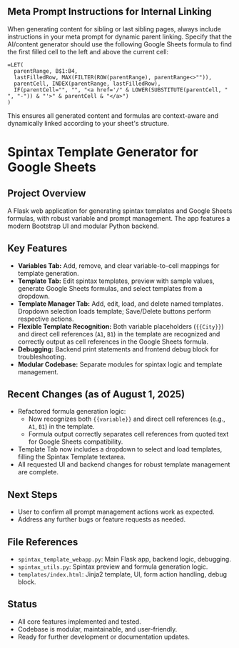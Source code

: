 ## Meta Prompt Instructions for Internal Linking

When generating content for sibling or last sibling pages, always include instructions in your meta prompt for dynamic parent linking. Specify that the AI/content generator should use the following Google Sheets formula to find the first filled cell to the left and above the current cell:

```excel
=LET(
  parentRange, B$1:B4,
  lastFilledRow, MAX(FILTER(ROW(parentRange), parentRange<>"")),
  parentCell, INDEX(parentRange, lastFilledRow),
  IF(parentCell="", "", "<a href='/" & LOWER(SUBSTITUTE(parentCell, " ", "-")) & "'>" & parentCell & "</a>")
)
```

This ensures all generated content and formulas are context-aware and dynamically linked according to your sheet's structure.
# Spintax Template Generator for Google Sheets

## Project Overview
A Flask web application for generating spintax templates and Google Sheets formulas, with robust variable and prompt management. The app features a modern Bootstrap UI and modular Python backend.

## Key Features
- **Variables Tab:** Add, remove, and clear variable-to-cell mappings for template generation.
- **Template Tab:** Edit spintax templates, preview with sample values, generate Google Sheets formulas, and select templates from a dropdown.
- **Template Manager Tab:** Add, edit, load, and delete named templates. Dropdown selection loads template; Save/Delete buttons perform respective actions.
- **Flexible Template Recognition:** Both variable placeholders (`{{City}}`) and direct cell references (`A1`, `B1`) in the template are recognized and correctly output as cell references in the Google Sheets formula.
- **Debugging:** Backend print statements and frontend debug block for troubleshooting.
- **Modular Codebase:** Separate modules for spintax logic and template management.

## Recent Changes (as of August 1, 2025)
- Refactored formula generation logic:
  - Now recognizes both `{{variable}}` and direct cell references (e.g., `A1`, `B1`) in the template.
  - Formula output correctly separates cell references from quoted text for Google Sheets compatibility.
- Template Tab now includes a dropdown to select and load templates, filling the Spintax Template textarea.
- All requested UI and backend changes for robust template management are complete.

## Next Steps
- User to confirm all prompt management actions work as expected.
- Address any further bugs or feature requests as needed.

## File References
- `spintax_template_webapp.py`: Main Flask app, backend logic, debugging.
- `spintax_utils.py`: Spintax preview and formula generation logic.
- `templates/index.html`: Jinja2 template, UI, form action handling, debug block.

## Status
- All core features implemented and tested.
- Codebase is modular, maintainable, and user-friendly.
- Ready for further development or documentation updates.
